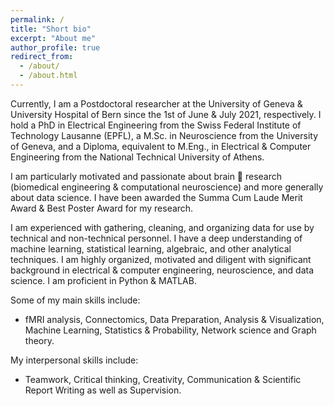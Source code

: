 ```yaml
---
permalink: /
title: "Short bio"
excerpt: "About me"
author_profile: true
redirect_from: 
  - /about/
  - /about.html
---
```


<meta name="google-site-verification" content="-KXtUwKiZPbH6QKiAJTOFGx7X1oFTnGS4dZLv7eq3Xg" />

Currently, I am a Postdoctoral researcher at the University of Geneva & University Hospital of Bern since the 1st of June & July 2021, respectively. I hold a PhD in Electrical Engineering from the Swiss Federal Institute of Technology Lausanne (EPFL), a M.Sc. in Neuroscience from the University of Geneva, and a Diploma, equivalent to M.Eng., in Electrical & Computer Engineering from the National Technical University of Athens.

I am particularly motivated and passionate about brain 🧠 research (biomedical engineering & computational neuroscience) and more generally about data science. I have been awarded the Summa Cum Laude Merit Award & Best Poster Award for my research.

I am experienced with gathering, cleaning, and organizing data for use by technical and non-technical personnel. I have a deep understanding of machine learning, statistical learning, algebraic, and other analytical techniques. I am highly organized, motivated and diligent with significant background in electrical & computer engineering, neuroscience, and data science. I am proficient in Python & MATLAB.


Some of my main skills include:
- fMRI analysis, Connectomics, Data Preparation, Analysis & Visualization, Machine Learning, Statistics & Probability, Network science and Graph theory.

My interpersonal skills include:
- Teamwork, Critical thinking, Creativity, Communication & Scientific Report Writing as well as Supervision.


